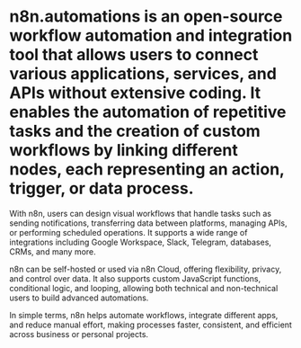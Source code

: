 # n8n.automations is an open-source workflow automation and integration tool that allows users to connect various applications, services, and APIs without extensive coding. It enables the automation of repetitive tasks and the creation of custom workflows by linking different nodes, each representing an action, trigger, or data process.

With n8n, users can design visual workflows that handle tasks such as sending notifications, transferring data between platforms, managing APIs, or performing scheduled operations. It supports a wide range of integrations including Google Workspace, Slack, Telegram, databases, CRMs, and many more.

n8n can be self-hosted or used via n8n Cloud, offering flexibility, privacy, and control over data. It also supports custom JavaScript functions, conditional logic, and looping, allowing both technical and non-technical users to build advanced automations.

In simple terms, n8n helps automate workflows, integrate different apps, and reduce manual effort, making processes faster, consistent, and efficient across business or personal projects.
